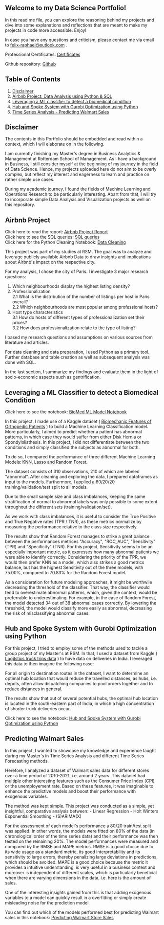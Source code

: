 ## Welcome to my Data Science Portfolio!

In this read me file, you can explore the reasoning behind my projects and dive into some explanations and reflections that are meant to make my projects in code more accessible. Enjoy!

In case you have any questions and criticism, please contact me via email to felix-raphael@outlook.com .

Professional Certificates: [Certificates](certificates/index.html)

Github repository: [Github](https://github.com/FelixRaph/Data-Science-Portfolio)

## Table of Contents

1. [Disclaimer](##Disclaimer)
2. [Airbnb Project: Data Analysis using Python & SQL](#airbnb-project)
3. [Leveraging a ML classifier to detect a biomedical condition](#leveraging-a-ml-classifier-to-detect-a-biomedical-condition)
4. [Hub and Spoke System with Gurobi Optimization using Python](#hub-and-spoke-system-with-gurobi-optimization-using-python)
5. [Time Series Analysis - Predicting Walmart Sales](#predicting-walmart-sales)


## Disclaimer

The contents in this Portfolio should be embedded and read within a context, which I will elaborate on in the following.

I am currently finishing my Master's degree in Business Analytics & Management at Rotterdam School of Management. As I have a background in Business, I still consider myself at the beginning of my journey in the field of Data Science. Hence, my projects uploaded here do not aim to be overly complex, but reflect my interest and eagerness to learn and practice on rather simple use cases. 

During my academic journey, I found the fields of Machine Learning and Operations Research to be particularly interesting. Apart from that, I will try to incorporate simple Data Analysis and Visualization projects as well on this repository.


## Airbnb Project

Click here to read the report: [Airbnb Project Report](Airbnb%20Project/Project%20Report.pdf) \
Click here to see the SQL queries: [SQL queries](Airbnb%20Project/SQL%20queries.txt) \
Click here for the Python Cleaning Notebook: [Data Cleaning](Airbnb%20Project/Data%20Cleaning.ipynb) 

This project was part of my studies at RSM. The goal was to analyze and leverage publicly available Airbnb Data to draw insights and implications about Airbnb's impact on the respective city. 

For my analysis, I chose the city of Paris. I investigate 3 major research questions:

1. Which neighbourhoods display the highest listing density?
2. Professionalization \
         2.1 What is the distribution of the number of listings per host in Paris overall? \
         2.2 Which neighbourhoods are most popular among professional hosts? 
3. Host type characteristics \
         3.1 How do hosts of different types of professionalization set their prices? \
         3.2 How does professionalization relate to the type of listing? 

I based my research questions and assumptions on various sources from literature and articles. 

For data cleaning and data preparation, I used Python as a primary tool. Further database and table creation as well as subsequent analysis was done with SQL.

In the last section, I summarize my findings and evaluate them in the light of socio-economic aspects such as gentrification.

## Leveraging a ML Classifier to detect a Biomedical Condition

Click here to see the notebook:
[BioMed ML Model Notebook](html_files/BioMed_Case_ML_Model_hmtlfile.html)

In this project, I made use of a Kaggle dataset ( [Biomechanic Features of Orthopedic Patients](https://www.kaggle.com/datasets/uciml/biomechanical-features-of-orthopedic-patients) ) to build a Machine Learning Classification model. More particularly, I aimed to predict whether a patient has abnormal patterns, in which case they would suffer from either Disk Hernia or Spondylolisthesis. In this project, I did not differentiate between the two conditions and simply classified the subjects as abnormal for both.

To do so, I compared the performance of three different Machine Learning Models: KNN, Lasso and Random Forest.

The dataset consists of 310 observations, 210 of which are labeled "abnormal". After cleaning and exploring the data, I prepared dataframes as input to the models. Furthermore, I applied a 60/20/20 training/validation/test split to all models.

Due to the small sample size and class imbalances, keeping the same stratification of normal to abnormal labels was only possible to some extent throughout the different sets (training/validation/set).

As we work with class imbalances, it is useful to consider the True Positive and True Negative rates (TPR / TNR), as these metrics normalize by measuring the performance relative to the class size respectively.

The results show that Random Forest manages to strike a great balance between the performances metrices "Accuracy", "ROC_AUC", "Sensitivity" (TPR) and "Specificity" (TNR). For this project, Sensitivity seems to be an especially important metric, as it expresses how many abnormal patients we were able to identify correctly. Considering the priority of the TPR, we would then prefer KNN as a model, which also strikes a good metrics balance, but has the highest Sensitivity out of the three models, with 75.00%, compared to 70.83% for the Random Forest model.

As a consideration for future modeling approaches, it might be worthwile decreasing the threshold of the classifier. That way, the classifier would tend to overestimate abnormal patterns, which, given the context, would be preferrable to underestimating. For example, in the case of Random Forest, the model detected 34 out of 38 abnormal cases correctly. By lowering the threshold, the model would classify more easily as abnormal, decreasing the risk of misclassifying abnormal cases.


## Hub and Spoke System with Gurobi Optimization using Python

For this project, I tried to employ some of the methods used to tackle a group project of my Master's at RSM. In that, I used a dataset from Kaggle ( [Logitstics truck trips data](https://www.kaggle.com/datasets/ramakrishnanthiyagu/delivery-truck-trips-data) ) to have data on deliveries in India. I leveraged this data to then imagine the following case:

For all origin to destination routes in the dataset, I want to determine an optimal hub location that would reduce the travelled distances, as hubs, i.e. depots, often allow dispatching companies to pool orders together and to reduce distances in general. 

The results show that out of several potential hubs, the optimal hub location is located in the south-eastern part of India, in which a high concentration of shorter truck deliveries occur.

Click here to see the notebook:
[Hub and Spoke System with Gurobi Optimization using Python](html_files/Gurobi_Optimization_Model.html)


## Predicting Walmart Sales

In this project, I wanted to showcase my knowledge and experience taught during my Master's in Time Series Analysis and different Time Series Forecasting methods. 

Herefore, I analyzed a dataset of Walmart sales data for different stores over a time period of 2010-2021, i.e. around 2 years. This dataset had multiple other interesting features such as the Consumer Price Index (CPI) or the unemployement rate. Based on these features, it was imaginable to enhance the predictive models and boost their performance with exogenous variables.

The method was kept simple. This project was conducted as a simple, yet insightful, comparative analysis between:
         - Linear Regression
         - Holt Winters Exponential Smoothing
         - (S)ARIMA(X)

For the assessment of each model's performance a 80/20 train/test split was applied. In other words, the models were fitted on 80% of the data (in chronological order of the time series data) and their performance was then tested on the remaining 20%. The model performances were measured and compared by the RMSE and MAPE metrics. RMSE is a good choice due to its wide usage as a standard metric, its good interpretability and its sensitivity to large errors, thereby penalizing large deviations in predictions, which should be avoided. MAPE is a good choice because the metric it provides a intuitive understanding, is very useful in a business context and moreover is independent of different scales, which is particularly beneficial when there are varying dimensions in the data, i.e. here is the amount of sales.

One of the interesting insights gained from this is that adding exogenous variables to a model can quickly result in a overfitting or simply create misleading noise for the prediction model. 

You can find out which of the models performed best for predicting Walmart sales in this notebook:
[Predicting Walmart Store Sales](html_files/Time_Series_Forecasting.html)


